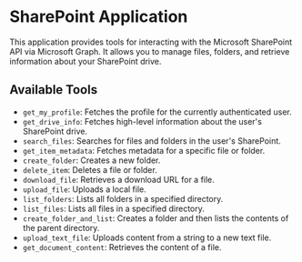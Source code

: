 # SharePoint Application

This application provides tools for interacting with the Microsoft SharePoint API via Microsoft Graph. It allows you to manage files, folders, and retrieve information about your SharePoint drive.

## Available Tools

-   `get_my_profile`: Fetches the profile for the currently authenticated user.
-   `get_drive_info`: Fetches high-level information about the user's SharePoint drive.
-   `search_files`: Searches for files and folders in the user's SharePoint.
-   `get_item_metadata`: Fetches metadata for a specific file or folder.
-   `create_folder`: Creates a new folder.
-   `delete_item`: Deletes a file or folder.
-   `download_file`: Retrieves a download URL for a file.
-   `upload_file`: Uploads a local file.
-   `list_folders`: Lists all folders in a specified directory.
-   `list_files`: Lists all files in a specified directory.
-   `create_folder_and_list`: Creates a folder and then lists the contents of the parent directory.
-   `upload_text_file`: Uploads content from a string to a new text file.
-   `get_document_content`: Retrieves the content of a file.